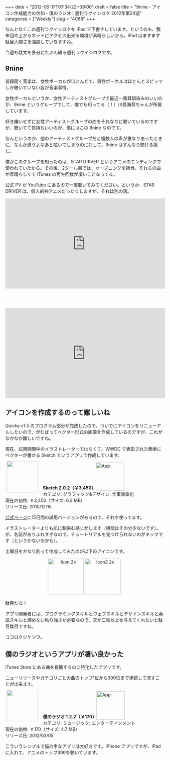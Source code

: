 +++
date = "2012-06-17T07:34:22+09:00"
draft = false
title = "9nine・アイコン作成能力の欠如・僕のラジオ | 週刊ラクイシロク 2012年第24週"
categories = ["Weekly"]
slug = "4068"
+++

なんとなくこの週刊ラクイシロクを iPad で下書きしています。というのも、敷布団の上からネットにアクセス出来る環境が素晴らしいから。iPad はますます駄目人間さを強調していきますね。

今週も駄文を多分にたぶん綴る週刊ラクイシロクです。

<h2>9nine</h2>

普段聞く音楽は、女性ボーカルがほとんどで、男性ボーカルはほとんとスピッツしか聴いていない我が音楽事情。

女性ボーカルというか、女性アーティストグループで最近一番耳馴染みのいいのが、9nine というグループでして、僕でも知ってる（！）川島海荷ちゃんが所属しています。

好き嫌いせずに女性アーティストグループの曲をそれなりに聴いているのですが、聴いてて気持ちいいのが、僕にはこの 9nine なのです。

なんというのか、他のアーティストグループだと複数人の声が重なりあったときに、なんか違うよなあと呟いてしまうのに対して、9nine はすんなり聴ける感じ。

僕がこのグループを知ったのは、STAR DRIVER というアニメのエンディングで使われていたから。その後、2クール目では、オープニングを担当。それらの曲が素晴らしくて iTunes の再生回数が凄いことなってる。

公式 PV が YouTube にあるので一度聴いてみてください。というか、STAR DRIVER は、個人的神アニメだったりしますが、それは別の話。

<iframe width="510" height="287" src="http://www.youtube.com/embed/BbSIljPAVkE" frameborder="0" allowfullscreen></iframe>

<br /><br />

<iframe width="510" height="287" src="http://www.youtube.com/embed/4oKCYfZ2LHY" frameborder="0" allowfullscreen></iframe>

<h2>アイコンを作成するのって難しいね</h2>

Quicka v1.5 のプログラム部分が完成したので、ついでにアイコンをリニューアルしたいので、がむばってベクター形式の画像を作成しているのですが、これがなかなか難しいですね。

現在、試用期間中のイラストレーターではなくて、WWDC で表彰された簡単にベクターが書ける Sketch というアプリで作成しています。

<a href="https://itunes.apple.com/jp/app/id402476602?mt=8&uo=4&at=11l3RT" target="_blank" rel="nofollow"><img width="100" class="alignleft" align="left" src="http://a4.mzstatic.com/us/r1000/072/Purple/v4/9e/ed/8f/9eed8f5e-3015-5287-3e0e-8258ae4dcc1e/app.100x100-75.png" style="margin: -5px 15px 1px 5px;"></a><strong> Sketch 2.0.2（￥3,450）</strong><a href="https://itunes.apple.com/jp/app/id402476602?mt=8&uo=4&at=11l3RT" target="_blank" rel="nofollow"><img src="/images/2012/12/viewinitunes_jp.png" style="vertical-align:bottom;" width="90" alt="App"></a><br> カテゴリ: グラフィック&デザイン, 仕事効率化<br> 現在の価格: ￥3,450（サイズ: 6.3 MB）<br> リリース日: 2010/12/15<br style="clear: both;">

<a href="http://www.bohemiancoding.com/sketch/" target="_blank">公式ページ</a>に15日間の試用バージョンがあるので、それを使ってます。

イラストレーターよりも肌に馴染む感じがします（機能はその分少ないです）。が、名前がありふれすぎなので、チュートリアルを見つけられないのがネックです（というかないのかも）。

土曜日をかなり削って作成してみたのが以下のアイコンです。

<div align="center"><img src="/images/2012/06/53394b992df5454fdee0c605c1cb73a2.png" alt="Icon 2x" title="Icon@2x.png" border="0" width="114" height="114" /> <img src="/images/2012/06/9d52f08100f958320b3b954dc161013a.png" alt="Icon2 2x" title="Icon2@2x.png" border="0" width="114" height="114" /></div>

駄目だな！

アプリ開発者には、プログラミングスキルとウェブスキルとデザインスキルと英語スキルと諦めない粘り強さが必要なので、天が二物以上を与えてくれないと駄目駄目ですね。

ココロクジケソウ。

<h2>僕のラジオというアプリが凄い良かった</h2>

iTunes Store にある曲を視聴するのに特化したアプリです。

ニューリリースやカテゴリごとの曲のトップ1位から300位まで連続して流すことが出来ます。

<a href="https://itunes.apple.com/jp/app/id506239642?mt=8&uo=4&at=11l3RT" target="_blank" rel="nofollow"><img width="100" class="alignleft" align="left" src="http://a2.mzstatic.com/us/r1000/090/Purple/v4/2f/6e/2f/2f6e2f05-a170-1dc0-a556-bb3cd534f0d8/mzm.jsaapope.100x100-75.png" style="margin: -5px 15px 1px 5px;"></a><strong> 僕のラジオ 1.2.2（￥170）</strong><a href="https://itunes.apple.com/jp/app/id506239642?mt=8&uo=4&at=11l3RT" target="_blank" rel="nofollow"><img src="/images/2012/12/viewinitunes_jp.png" style="vertical-align:bottom;" width="90" alt="App"></a><br> カテゴリ: ミュージック, エンターテインメント<br> 現在の価格: ￥170（サイズ: 4.7 MB）<br> リリース日: 2012/03/05<br style="clear: both;">

こういうシンプルで猫の手なアプリは大好きです。iPhone アプリですが、iPad に入れて、アニメのトップ300を聴いています。

